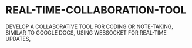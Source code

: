 # REAL-TIME-COLLABORATION-TOOL
DEVELOP A COLLABORATIVE TOOL FOR CODING OR NOTE-TAKING, SIMILAR TO GOOGLE DOCS, USING WEBSOCKET FOR REAL-TIME UPDATES, 
